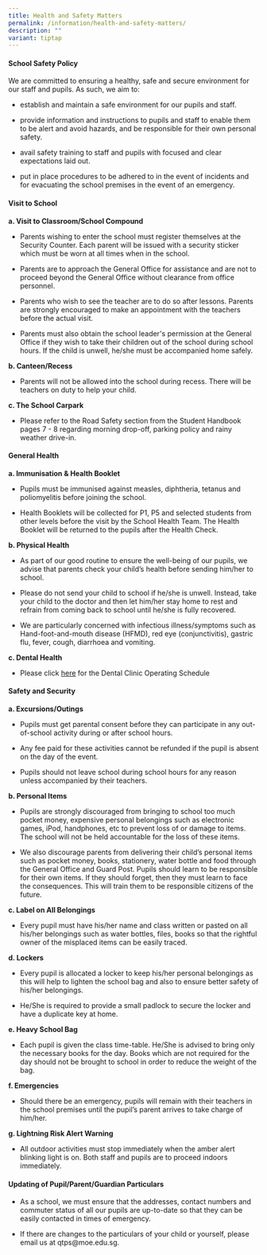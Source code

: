 ```yaml
---
title: Health and Safety Matters
permalink: /information/health-and-safety-matters/
description: ""
variant: tiptap
---
```

<h4><strong>School Safety Policy</strong></h4><p>We are committed to ensuring a healthy, safe and secure environment for our staff and pupils. As such, we aim to:</p><ul data-tight="true" class="tight"><li><p>establish and maintain a safe environment for our pupils and staff.</p></li><li><p>provide information and instructions to pupils and staff to enable them to be alert and avoid hazards, and be responsible for their own personal safety.</p></li><li><p>avail safety training to staff and pupils with focused and clear expectations laid out.</p></li><li><p>put in place procedures to be adhered to in the event of incidents and for evacuating the school premises in the event of an emergency.</p></li></ul><h4><strong>Visit to School</strong></h4><p><strong>a. Visit to Classroom/School Compound</strong></p><ul data-tight="true" class="tight"><li><p>Parents wishing to enter the school must register themselves at the Security Counter. Each parent will be issued&nbsp;with a security sticker which must be worn at all times when in the school.</p></li><li><p>Parents are to approach the General Office for assistance and are not to proceed beyond the General Office without clearance from office personnel.</p></li><li><p>Parents who wish to see the teacher are to do so after lessons. Parents are strongly encouraged to make an appointment&nbsp;with the teachers before the actual visit.</p></li><li><p>Parents must also obtain the school leader's permission at the General Office if they wish to take their children out of the school during school hours. If the child is unwell, he/she must be accompanied home safely.</p></li></ul><p><strong>b. Canteen/Recess</strong></p><ul data-tight="true" class="tight"><li><p>Parents will not be allowed into the school during recess. There will be teachers on duty to help your child.</p></li></ul><p><strong>c. The School Carpark</strong></p><ul data-tight="true" class="tight"><li><p>Please refer to the Road Safety section from the Student Handbook pages 7 - 8 regarding morning drop-off, parking policy and rainy weather drive-in.</p></li></ul><h4><strong>General Health</strong></h4><p><strong>a. Immunisation &amp; Health Booklet</strong></p><ul data-tight="true" class="tight"><li><p>Pupils must be immunised against measles, diphtheria, tetanus and poliomyelitis before joining the school.</p></li><li><p>Health Booklets will be collected for P1, P5 and selected students from other levels before the visit by the School Health Team. The Health Booklet will be returned to the pupils after the Health Check.</p></li></ul><p><strong>b. Physical Health</strong></p><ul data-tight="true" class="tight"><li><p>As part of our good routine to ensure the well-being of our pupils, we advise that parents check your child’s health before sending him/her to school.</p></li><li><p>Please do not send your child to school if he/she is unwell. Instead, take your child to the doctor and then let him/her stay home to rest and refrain from coming back to school until he/she is fully recovered.</p></li><li><p>We are particularly concerned with infectious illness/symptoms such as Hand-foot-and-mouth disease (HFMD), red eye (conjunctivitis), gastric flu, fever, cough, diarrhoea and vomiting.</p></li></ul><p><strong>c. Dental Health</strong></p><ul data-tight="true" class="tight"><li><p>Please click <a href="https://www.queenstownpri.moe.edu.sg/information/facilities-and-services/dental/" rel="noopener noreferrer nofollow" target="_blank">here</a> for the Dental Clinic Operating Schedule</p></li></ul><h4><strong>Safety and Security</strong></h4><p><strong>a. Excursions/Outings</strong></p><ul data-tight="true" class="tight"><li><p>Pupils must get parental consent before they can participate in any out-of-school activity during or after school hours.</p></li><li><p>Any fee paid for these activities cannot be refunded if the pupil is absent on the day of the event.</p></li><li><p>Pupils should not leave school during school hours for any reason unless accompanied by their teachers.</p></li></ul><p><strong>b. Personal Items</strong></p><ul data-tight="true" class="tight"><li><p>Pupils are strongly discouraged from bringing to school too much pocket money, expensive personal belongings such as electronic games, iPod, handphones, etc to prevent loss of or damage to items. The school will not be held accountable for the loss of these items.</p></li><li><p>We also discourage parents from delivering their child’s personal items such as pocket money, books, stationery, water bottle and food through the General Office and Guard Post. Pupils should learn to be responsible for their own items. If they should forget, then they must learn to face the consequences. This will train them to be responsible citizens of the future.</p></li></ul><p><strong>c. Label on All Belongings</strong></p><ul data-tight="true" class="tight"><li><p>Every pupil must have his/her name and class written or pasted on all his/her belongings such as water bottles, files, books so that the rightful owner of the misplaced items can be easily traced.</p></li></ul><p><strong>d. Lockers</strong></p><ul data-tight="true" class="tight"><li><p>Every pupil is allocated a locker to keep his/her personal belongings as this will help to lighten the school bag and also to ensure better safety of his/her belongings.</p></li><li><p>He/She is required to provide a small padlock to secure the locker and have a duplicate key at home.</p></li></ul><p><strong>e. Heavy School Bag</strong></p><ul data-tight="true" class="tight"><li><p>Each pupil is given the class time-table. He/She is advised to bring only the necessary books for the day. Books which are not required for the day should not be brought to school in order to reduce the weight of the bag.</p></li></ul><p><strong>f. Emergencies</strong></p><ul data-tight="true" class="tight"><li><p>Should there be an emergency, pupils will remain with their teachers in the school premises until the pupil’s parent arrives to take charge of him/her.</p></li></ul><p><strong>g. Lightning Risk Alert Warning</strong></p><ul data-tight="true" class="tight"><li><p>All outdoor activities must stop immediately when the amber alert blinking light is on. Both staff and pupils are to proceed indoors immediately.</p></li></ul><h4><strong>Updating of Pupil/Parent/Guardian Particulars</strong></h4><ul data-tight="true" class="tight"><li><p>As a school, we must ensure that the addresses, contact numbers and commuter status of all our pupils are up-to-date so that they can be easily contacted in times of emergency.</p></li><li><p>If there are changes to the particulars of your child or yourself, please email us at qtps@moe.edu.sg.</p></li></ul><p></p>